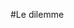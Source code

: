  #Le dilemme                          
                                   
       
                                 
                                  
                                 
